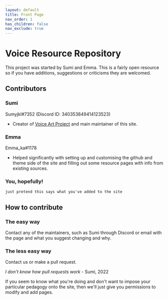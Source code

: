 ```yaml
---
layout: default
title: Front Page
nav_order: 1
has_children: false
nav_exclude: true
---
```




# Voice Resource Repository
This project was started by Sumi and Emma. This is a fairly open resource so if you have additions, suggestions or criticisms they are welcomed.




## Contributors

### Sumi
Sumyjkl#7352 (Discord ID: 340353849414123523)
- Creator of [Voice Art Project](/wiki/pages/communities/#voice-art-project) and main maintainer of this site.

### Emma
Emma_ka#1178
- Helped significantly with setting up and customising the github and theme side of the site and filling out some resource pages with info from existing sources.

### You, hopefully!
`just pretend this says what you've added to the site`


## How to contribute
### The easy way
Contact any of the maintainers, such as Sumi through Discord or email with the page and what you suggest changing and why.

### The less easy way
Contact us or make a pull request.

_I don't know how pull requests work_ - Sumi, 2022

If you seem to know what you're doing and don't want to impose your particular pedagogy onto the site, then we'll just give you permissions to modify and add pages.
